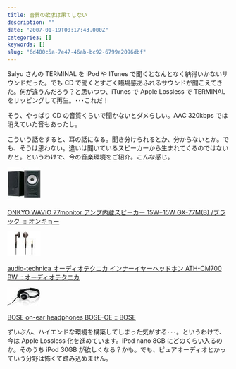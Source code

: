 ```yaml
---
title: 音質の欲求は果てしない
description: ""
date: "2007-01-19T00:17:43.000Z"
categories: []
keywords: []
slug: "6d400c5a-7e47-46ab-bc92-6799e2096dbf"
---
```


Salyu さんの TERMINAL を iPod や ITunes で聞くとなんとなく納得いかないサウンドだった。でも CD で聞くとすごく臨場感あふれるサウンドが聞こえてきた。何が違うんだろう？と思いつつ、iTunes で Apple Lossless で TERMINAL をリッピングして再生。･･･これだ！

そう、やっぱり CD の音質くらいで聞かないとダメらしい。AAC 320kbps では消えていた音もあったし。

こういう話をすると、耳の話になる。聞き分けられるとか、分からないとか。でも、そうは思わない。違いは聞いているスピーカーから生まれてくるのではないかと。というわけで、今の音楽環境をご紹介。こんな感じ。

![](0__mFY5O4rc9XN__BN4K.jpg)

[ONKYO WAVIO 77monitor アンプ内蔵スピーカー 15W+15W GX-77M(B) /ブラック  :: オンキョー](http://www.amazon.co.jp/gp/redirect.html%3FASIN=B0002GSQ5S%26tag=mrchildrenonl-22%26lcode=xm2%26cID=2025%26ccmID=165953%26location=/o/ASIN/B0002GSQ5S%253FSubscriptionId=02ZH6J1W0649DTNS6002)

![](0__aal__Lf5gZCue3KZA.jpg)

[audio-technica オーディオテクニカ インナーイヤーヘッドホン ATH-CM700 BW :: オーディオテクニカ](http://www.amazon.co.jp/gp/redirect.html%3FASIN=B000FWGSAY%26tag=mrchildrenonl-22%26lcode=xm2%26cID=2025%26ccmID=165953%26location=/o/ASIN/B000FWGSAY%253FSubscriptionId=02ZH6J1W0649DTNS6002)

![](0__4z3hd19ZBUVkZjvL.jpg)

[BOSE on-ear headphones BOSE-OE :: BOSE](http://www.amazon.co.jp/gp/redirect.html%3FASIN=B000KTD81O%26tag=mrchildrenonl-22%26lcode=xm2%26cID=2025%26ccmID=165953%26location=/o/ASIN/B000KTD81O%253FSubscriptionId=02ZH6J1W0649DTNS6002)

ずいぶん、ハイエンドな環境を構築してしまった気がする･･･。というわけで、今は Apple Lossless 化を進めています。iPod nano 8GB にどのくらい入るのか。そのうち iPod 30GB が欲しくなる？かも。でも、ピュアオーディオとかっていう分野は怖くて踏み込めません。
